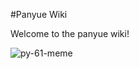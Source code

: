 #Panyue Wiki

Welcome to the panyue wiki!

![py-61-meme](https://github.com/Panyue-wiki/panyue-wiki.github.io/assets/155345807/25d32ecd-9e85-4c5b-a3cf-199b1917af06)
